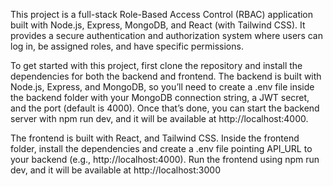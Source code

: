 This project is a full-stack Role-Based Access Control (RBAC) application built with Node.js, Express, MongoDB, and React (with Tailwind CSS). It provides a secure authentication and authorization system where users can log in, be assigned roles, and have specific permissions.

To get started with this project, first clone the repository and install the dependencies for both the backend and frontend. The backend is built with Node.js, Express, and MongoDB, so you’ll need to create a .env file inside the backend folder with your MongoDB connection string, a JWT secret, and the port (default is 4000). Once that’s done, you can start the backend server with npm run dev, and it will be available at http://localhost:4000.

The frontend is built with React, and Tailwind CSS. Inside the frontend folder, install the dependencies and create a .env file pointing API_URL to your backend (e.g., http://localhost:4000). Run the frontend using npm run dev, and it will be available at http://localhost:3000
